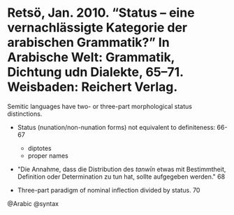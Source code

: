 # Retsö, Jan. 2010. “Status – eine vernachlässigte Kategorie der arabischen Grammatik?” In Arabische Welt: Grammatik, Dichtung udn Dialekte, 65–71. Weisbaden: Reichert Verlag.


Semitic languages have two- or three-part morphological status distinctions.

- Status (nunation/non-nunation forms) not equivalent to definiteness: 66-67 
  - diptotes 
  - proper names

- "Die Annahme, dass die Distribution des *tanwīn* etwas mit Bestimmtheit, Definition oder Determination zu tun hat, sollte aufgegeben werden." 68

- Three-part paradigm of nominal inflection divided by status. 70

@Arabic
@syntax
